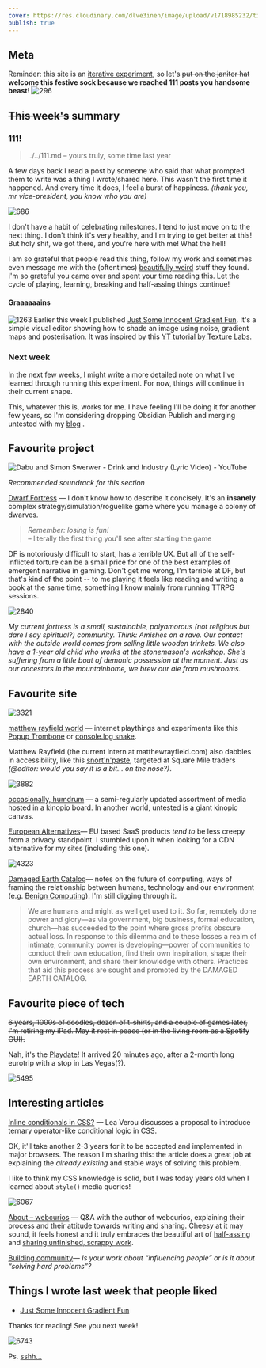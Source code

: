 ```yaml
---
cover: https://res.cloudinary.com/dlve3inen/image/upload/v1718985232/til-60-cover_yi1uhy.webp
publish: true
---
```

## Meta

Reminder: this site is an [iterative experiment](<../../../111>), so let's ~~put on the janitor hat~~ **welcome this festive sock because we reached 111 posts you handsome beast**!
![296](60/celebratory-sock.webp)


## ~~This week's~~ summary

### 111! 

> <sonnet-embed>../../111.md</sonnet-embed>
> – yours truly, some time last year

A few days back I read a post by someone who said that what prompted them to write was a thing I wrote/shared here. This wasn't the first time it happened. And every time it does, I feel a burst of happiness. *(thank you, mr vice-president, you know who you are)*

![686](60/luna-and-mango-and-i.webp)

I don't have a habit of celebrating milestones. I tend to just move on to the next thing. I don't think it's very healthy, and I'm trying to get better at this! But holy shit, we got there, and you're here with me! What the hell!

I am so grateful that people read this thing, follow my work and sometimes even message me with the (oftentimes) [beautifully weird](<../../../beautifully weird>) stuff they found. I'm so grateful you came over and spent your time reading this. Let the cycle of playing, learning, breaking and half-assing things continue!

#### Graaaaaains

![1263](../../innocent-gradient-fun.webp)
Earlier this week I published [Just Some Innocent Gradient Fun](<../../../Just Some Innocent Gradient Fun>). It's a simple visual editor showing how to shade an image using noise, gradient maps and posterisation. It was inspired by this [YT tutorial by Texture Labs](https://www.youtube.com/watch?v=1poWgZWpsiY).

### Next week

In the next few weeks, I might write a more detailed note on what I've learned through running this experiment. For now, things will continue in their current shape.

This, whatever this is, works for me. I have feeling I'll be doing it for another few years, so I'm considering dropping Obsidian Publish and merging untested with my [blog](https://sonnet.io) .

## Favourite project

![Dabu and Simon Swerwer - Drink and Industry (Lyric Video) - YouTube](https://youtu.be/W2Df3_k9PGM?list=OLAK5uy_n5khwuqZ3VzMmEXPRJHCuanEQuoxU5OQs&t=60)

*Recommended soundrack for this section*

[Dwarf Fortress](https://www.bay12games.com/dwarves/) — I don't know how to describe it concisely. It's an **insanely** complex strategy/simulation/roguelike game where you manage a colony of dwarves. 

> *Remember: losing is fun!*  
> – literally the first thing you'll see after starting the game

DF is notoriously difficult to start, has a terrible UX. But all of the self-inflicted torture can be a small price for one of the best examples of emergent narrative in gaming. Don't get me wrong, I'm terrible at DF, but that's kind of the point -- to me playing it feels like reading and writing a book at the same time, something I know mainly from running TTRPG sessions.

![2840](60/dwarf-fortress.webp)

*My current fortress is a small, sustainable, polyamorous (not religious but dare I say spiritual?) community. Think: Amishes on a rave. Our contact with the outside world comes from selling little wooden trinkets. We also have a 1-year old child who works at the stonemason's workshop. She's suffering from a little bout of demonic possession at the moment. Just as our ancestors in the mountainhome, we brew our ale from mushrooms.*

## Favourite site

![3321](60/matthew-rayfield.webp)

[matthew rayfield world](https://matthewrayfield.com/?hidden=true) — internet playthings and experiments like this [Popup Trombone](https://matthewrayfield.com/goodies/popup-trombone/) or  [console.log snake](https://matthew.rayfield.world/goodies/inspect-this-snake/). 

Matthew Rayfield (the current intern at matthewrayfield.com) also dabbles in accessibility, like this [snort'n'paste](https://matthewrayfield.com/projects/snort-n-paste/), targeted at Square Mile traders *(@editor: would you say it is a bit... on the nose?)*.

![3882](60/humdrum.webp)

[occasionally, humdrum](https://kinopio.club/yUa1agMD1UF1TFCHDoVgO) — a semi-regularly updated assortment of media hosted in a kinopio board. In another world, untested is a giant kinopio canvas.

[European Alternatives](https://european-alternatives.eu/)— EU based SaaS products *tend to* be less creepy from a privacy standpoint. I stumbled upon it when looking for a CDN alternative for my sites (including this one).

![4323](60/damaged-earth.webp)

[Damaged Earth Catalog](https://damaged.bleu255.com)— notes on the future of computing, ways of framing the relationship between humans, technology and our environment (e.g. [Benign Computing](https://damaged.bleu255.com/Benign_Computing/)). I'm still digging through it.

> We are humans and might as well get used to it. So far, remotely done power and glory—as via government, big business, formal education, church—has succeeded to the point where gross profits obscure actual loss. In response to this dilemma and to these losses a realm of intimate, community power is developing—power of communities to conduct their own education, find their own inspiration, shape their own environment, and share their knowledge with others. Practices that aid this process are sought and promoted by the DAMAGED EARTH CATALOG.

## Favourite piece of tech

~~6 years, 1000s of doodles, dozen of t-shirts, and a couple of games later, I'm retiring my iPad. May it rest in peace (or in the living room as a Spotify GUI).~~

Nah, it's the [Playdate](https://play.date)! It arrived 20 minutes ago, after a 2-month long eurotrip with a stop in Las Vegas(?).

![5495](60/playdate-vegas.webp)

## Interesting articles

[Inline conditionals in CSS?](https://lea.verou.me/blog/2024/css-conditionals/) — Lea Verou discusses a  proposal to introduce ternary operator-like conditional logic in CSS. 

OK, it'll take another 2-3 years for it to be accepted and implemented in major browsers. The reason I'm sharing this: the article does a great job at explaining the *already existing* and stable ways of solving this problem.

I like to think my CSS knowledge is solid, but I was today years old when I learned about `style()` media queries! 

![6067](60/mouse-separator.webp)

[About – webcurios](https://webcurios.co.uk/about/) — Q&A with the author of webcurios, explaining their process and their attitude towards writing and sharing. Cheesy at it may sound, it feels honest and it truly embraces the beautiful art of [half-assing](<../../../Half-ass it>) and [sharing unfinished, scrappy work](<../../../Share your unfinished, scrappy work>). 

[Building community](https://www.todepond.com/wikiblogarden/blending/goals/community/)— *Is your work about “influencing people” or is it about “solving hard problems”?*

## Things I wrote last week that people liked

- [Just Some Innocent Gradient Fun](<../../../Just Some Innocent Gradient Fun>)

Thanks for reading! See you next week!

![6743](60/mouse-footer.webp)

Ps. [sshh...](https://www.youtube.com/watch?v=lr_vl62JblQ)
